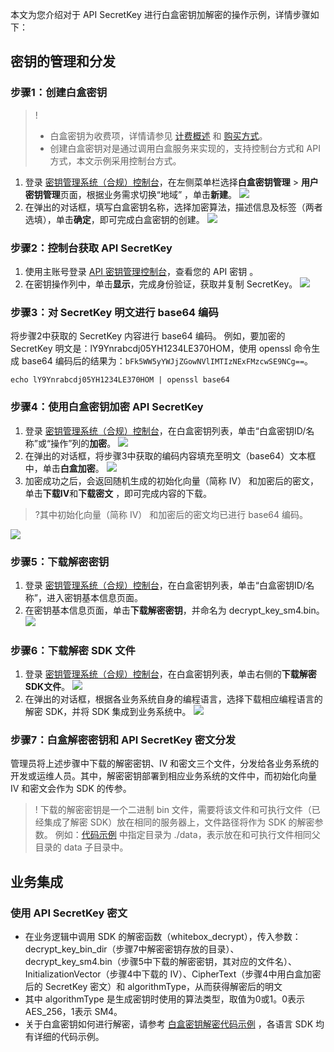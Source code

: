 本文为您介绍对于 API SecretKey 进行白盒密钥加解密的操作示例，详情步骤如下：

## 密钥的管理和分发
### 步骤1：创建白盒密钥
>!
>- 白盒密钥为收费项，详情请参见 [计费概述](https://cloud.tencent.com/document/product/573/34388#.E7.99.BD.E7.9B.92.E5.AF.86.E9.92.A5) 和 [购买方式](https://cloud.tencent.com/document/product/573/18809#.E8.B4.AD.E4.B9.B0.E7.99.BD.E7.9B.92.E5.AF.86.E9.92.A5)。
>- 创建白盒密钥对是通过调用白盒服务来实现的，支持控制台方式和 API 方式，本文示例采用控制台方式。
>
1. 登录 [密钥管理系统（合规）控制台](https://console.cloud.tencent.com/kms2/whitebox)，在左侧菜单栏选择**白盒密钥管理** > **用户密钥管理**页面，根据业务需求切换“地域” ，单击**新建**。
![](https://main.qcloudimg.com/raw/19359ddbc7123b64339f96c0160bc42f.png)
2. 在弹出的对话框，填写白盒密钥名称，选择加密算法，描述信息及标签（两者选填），单击**确定**，即可完成白盒密钥的创建。
![](https://main.qcloudimg.com/raw/500e3fb4b03e556d1e839c06ab08d8fb.png)

### 步骤2：控制台获取 API SecretKey
1. 使用主账号登录 [API 密钥管理控制台](https://console.cloud.tencent.com/cam/capi)，查看您的 API 密钥 。
2. 在密钥操作列中，单击**显示**，完成身份验证，获取并复制 SecretKey。
![](https://main.qcloudimg.com/raw/56cb5e8dccb266796937a5fe17eaa3e7.png)

### 步骤3：对 SecretKey 明文进行 base64 编码
将步骤2中获取的 SecretKey 内容进行 base64 编码。 例如，要加密的 SecretKey 明文是：lY9Ynrabcdj05YH1234LE370HOM，使用 openssl 命令生成 base64 编码后的结果为：`bFk5WW5yYWJjZGowNVlIMTIzNExFMzcwSE9NCg==`。
```
echo lY9Ynrabcdj05YH1234LE370HOM | openssl base64
```

### 步骤4：使用白盒密钥加密 API SecretKey
1. 登录 [密钥管理系统（合规）控制台](https://console.cloud.tencent.com/kms2/whitebox)，在白盒密钥列表，单击“白盒密钥ID/名称”或“操作”列的**加密**。
![](https://main.qcloudimg.com/raw/f7657edb34801f683ea8a29a6f4ac2f5.png)
2. 在弹出的对话框，将步骤3中获取的编码内容填充至明文（base64）文本框中，单击**白盒加密**。
![](https://main.qcloudimg.com/raw/ca314494fae1a17e0da7fe66ed9ee635.png)
3. 加密成功之后，会返回随机生成的初始化向量（简称 IV） 和加密后的密文，单击**下载IV**和**下载密文** ，即可完成内容的下载。
>?其中初始化向量（简称 IV） 和加密后的密文均已进行 base64 编码。
>
![](https://main.qcloudimg.com/raw/5ef7869f287d91ad3368694d600c5987.png)

### 步骤5：下载解密密钥
1. 登录 [密钥管理系统（合规）控制台](https://console.cloud.tencent.com/kms2/whitebox)，在白盒密钥列表，单击“白盒密钥ID/名称”，进入密钥基本信息页面。
2. 在密钥基本信息页面，单击**下载解密密钥**，并命名为 decrypt_key_sm4.bin。
![](https://main.qcloudimg.com/raw/b8a61818f72e65dbd97eaa9bf7357ac1.png)

### 步骤6：下载解密 SDK 文件
1. 登录 [密钥管理系统（合规）控制台](https://console.cloud.tencent.com/kms2/whitebox)，在白盒密钥列表，单击右侧的**下载解密SDK文件**。
![](https://main.qcloudimg.com/raw/876b4187e5e4b0eee350c0be463356c1.png)
2. 在弹出的对话框，根据各业务系统自身的编程语言，选择下载相应编程语言的解密 SDK，并将 SDK 集成到业务系统中。
![](https://main.qcloudimg.com/raw/1e4b73df39bb47b893669d8157b48d04.png)

### 步骤7：白盒解密密钥和 API SecretKey 密文分发
管理员将上述步骤中下载的解密密钥、IV 和密文三个文件，分发给各业务系统的开发或运维人员。其中，解密密钥部署到相应业务系统的文件中，而初始化向量 IV 和密文会作为 SDK 的传参。
>! 下载的解密密钥是一个二进制 bin 文件，需要将该文件和可执行文件（已经集成了解密 SDK）放在相同的服务器上，文件路径将作为 SDK 的解密参数。
例如：[代码示例](https://cloud.tencent.com/document/product/573/54237) 中指定目录为 ./data，表示放在和可执行文件相同父目录的 data 子目录中。

## 业务集成 
### 使用 API SecretKey 密文
- 在业务逻辑中调用 SDK 的解密函数（whitebox_decrypt），传入参数：decrypt_key_bin_dir（步骤7中解密密钥存放的目录）、decrypt_key_sm4.bin（步骤5中下载的解密密钥，其对应的文件名）、InitializationVector（步骤4中下载的 IV）、CipherText（步骤4中用白盒加密后的 SecretKey 密文）和 algorithmType，从而获得解密后的明文
- 其中 algorithmType 是生成密钥时使用的算法类型，取值为0或1。0表示 AES_256，1表示 SM4。
- 关于白盒密钥如何进行解密，请参考 [白盒密钥解密代码示例](https://cloud.tencent.com/document/product/573/54237) ，各语言 SDK 均有详细的代码示例。

